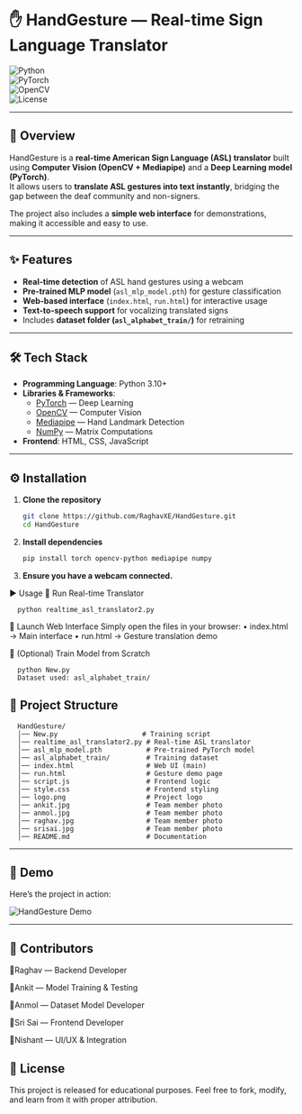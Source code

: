 # ✋ HandGesture — Real-time Sign Language Translator  

![Python](https://img.shields.io/badge/Python-3.10%2B-blue?logo=python)  
![PyTorch](https://img.shields.io/badge/PyTorch-ML-orange?logo=pytorch)  
![OpenCV](https://img.shields.io/badge/OpenCV-Computer%20Vision-green?logo=opencv)  
![License](https://img.shields.io/badge/License-Educational-lightgrey)  

---



## 📖 Overview  
HandGesture is a **real-time American Sign Language (ASL) translator** built using **Computer Vision (OpenCV + Mediapipe)** and a **Deep Learning model (PyTorch)**.  
It allows users to **translate ASL gestures into text instantly**, bridging the gap between the deaf community and non-signers.  

The project also includes a **simple web interface** for demonstrations, making it accessible and easy to use.  

---



## ✨ Features  
- **Real-time detection** of ASL hand gestures using a webcam  
- **Pre-trained MLP model** (`asl_mlp_model.pth`) for gesture classification  
- **Web-based interface** (`index.html`, `run.html`) for interactive usage  
- **Text-to-speech support** for vocalizing translated signs  
- Includes **dataset folder (`asl_alphabet_train/`)** for retraining  

---



## 🛠 Tech Stack  
- **Programming Language**: Python 3.10+  
- **Libraries & Frameworks**:  
  - [PyTorch](https://pytorch.org/) — Deep Learning  
  - [OpenCV](https://opencv.org/) — Computer Vision  
  - [Mediapipe](https://developers.google.com/mediapipe) — Hand Landmark Detection  
  - [NumPy](https://numpy.org/) — Matrix Computations  
- **Frontend**: HTML, CSS, JavaScript  

---



## ⚙️ Installation  

1. **Clone the repository**  
   ```bash
   git clone https://github.com/RaghavXE/HandGesture.git
   cd HandGesture

2. **Install dependencies**
   ```bash
   pip install torch opencv-python mediapipe numpy


3. **Ensure you have a webcam connected.**

  ▶️ Usage
  🔹 Run Real-time Translator
      
      python realtime_asl_translator2.py
      
  🔹 Launch Web Interface
      Simply open the files in your browser:
        • index.html → Main interface
        • run.html → Gesture translation demo
  
  🔹 (Optional) Train Model from Scratch
      
      python New.py
      Dataset used: asl_alphabet_train/
  

## 📂 Project Structure

      HandGesture/
      │── New.py                     # Training script
      │── realtime_asl_translator2.py # Real-time ASL translator
      │── asl_mlp_model.pth           # Pre-trained PyTorch model
      │── asl_alphabet_train/         # Training dataset
      │── index.html                  # Web UI (main)
      │── run.html                    # Gesture demo page
      │── script.js                   # Frontend logic
      │── style.css                   # Frontend styling
      │── logo.png                    # Project logo
      │── ankit.jpg                   # Team member photo
      │── anmol.jpg                   # Team member photo
      │── raghav.jpg                  # Team member photo
      │── srisai.jpg                  # Team member photo
      │── README.md                   # Documentation

---


## 📸 Demo  

   Here’s the project in action:  
    
   ![HandGesture Demo](WhatsApp%20Image%202025-08-31%20at%2010.00.12_dc497f8d.jpg)

    
  
---

## 👥 Contributors
    
  🔹Raghav — Backend Developer 
  
  🔹Ankit — Model Training & Testing
  
  🔹Anmol — Dataset Model Developer
  
  🔹Sri Sai — Frontend Developer
  
  🔹Nishant — UI/UX & Integration
  

## 📜 License

  
  This project is released for educational purposes.
  Feel free to fork, modify, and learn from it with proper attribution.
